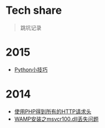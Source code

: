 Tech share
===
> 跳坑记录

2015
===

- [Python小技巧](python/Python_Tips.md)

2014
===

- [使用PHP得到所有的HTTP请求头](php/read_any_request_header_in_PHP.md)
- [WAMP安装之msvcr100.dll丢失问题](2014/2014-11-18-WAMP_setup_error.md)